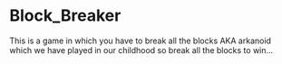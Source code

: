 # Block_Breaker
  This is a game in which you have to break all the blocks AKA arkanoid which we have played in our childhood so break all the blocks to win...
  
